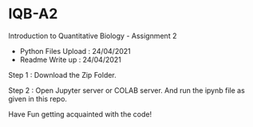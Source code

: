 # IQB-A2
Introduction to Quantitative Biology - Assignment 2

- Python Files Upload : 24/04/2021
- Readme Write up : 24/04/2021

Step 1 : Download the Zip Folder. 

Step 2 : Open Jupyter server or COLAB server. And run the ipynb file as given in this repo. 

Have Fun getting acquainted with the code! 

